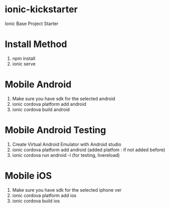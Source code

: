 # ionic-kickstarter
Ionic Base Project Starter

# Install Method
  1. npm install
  2. ionic serve

# Mobile Android
  1. Make sure you have sdk for the selected android
  2. ionic cordova platform add android
  3. ionic cordova build android

# Mobile Android Testing
  1. Create Virtual Android Emulator with Android studio
  2. ionic cordova platform add android (added platfom : if not added before)
  3. ionic cordova run android -l (for testing, livereload)

# Mobile iOS
  1. Make sure you have sdk for the selected iphone ver
  2. ionic cordova platform add ios
  3. ionic cordova build ios